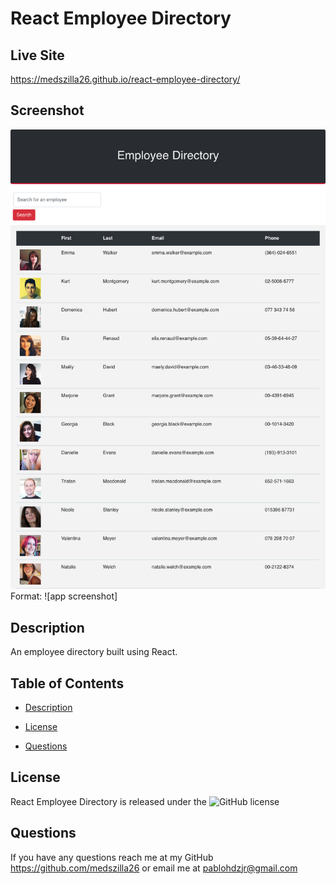 # React Employee Directory

## Live Site

https://medszilla26.github.io/react-employee-directory/

## Screenshot

![React Employee Directory](/public/app.png)
Format: ![app screenshot]

## Description

An employee directory built using React.

## Table of Contents

- [Description](#description)

- [License](#license)

- [Questions](#questions)

## License

React Employee Directory is released under the ![GitHub license](https://img.shields.io/badge/license-MIT-blue.svg)

## Questions

If you have any questions reach me at my GitHub https://github.com/medszilla26 or email me at pablohdzjr@gmail.com
